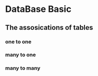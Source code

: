 # DataBase Basic 





## The assosications of tables


### one to one 




### many to one 



### many to many 


